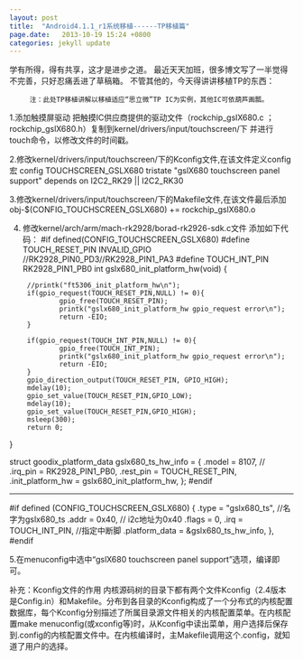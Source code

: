 ```yaml
---
layout: post
title:  "Android4.1.1_r1系统移植------TP移植篇"
page.date:   2013-10-19 15:24 +0800
categories: jekyll update
---
```


学有所得，得有共享，这才是进步之道。
      最近天天加班，很多博文写了一半觉得不完善，只好忍痛丢进了草稿箱。
      不管其他的，今天得讲讲移植TP的东西：
         
         注：此处TP移植讲解以移植适应“思立微”TP IC为实例，其他IC可依葫芦画瓢。
         
1.添加触摸屏驱动
        把触摸IC供应商提供的驱动文件（rockchip_gslX680.c ；rockchip_gslX680.h）复制到kernel/drivers/input/touchscreen/下
        并进行touch命令，以修改文件的时间戳。

2.修改kernel/drivers/input/touchscreen/下的Kconfig文件,在该文件定义config宏
    config TOUCHSCREEN_GSLX680
            tristate "gslX680 touchscreen panel support"
            depends on I2C2_RK29 || I2C2_RK30

3.修改kernel/drivers/input/touchscreen/下的Makefile文件,在该文件最后添加
       obj-$(CONFIG_TOUCHSCREEN_GSLX680)       += rockchip_gslX680.o

4. 修改kernel/arch/arm/mach-rk2928/borad-rk2926-sdk.c文件
   添加如下代码：
#if defined(CONFIG_TOUCHSCREEN_GSLX680)
#define TOUCH_RESET_PIN  INVALID_GPIO //RK2928_PIN0_PD3//RK2928_PIN1_PA3
#define TOUCH_INT_PIN    RK2928_PIN1_PB0
int gslx680_init_platform_hw(void)
{

        //printk("ft5306_init_platform_hw\n");
        if(gpio_request(TOUCH_RESET_PIN,NULL) != 0){
                gpio_free(TOUCH_RESET_PIN);
                printk("gslx680_init_platform_hw gpio_request error\n");
                return -EIO;
        }

        if(gpio_request(TOUCH_INT_PIN,NULL) != 0){
                gpio_free(TOUCH_INT_PIN);
                printk("gslx680_init_platform_hw gpio_request error\n");
                return -EIO;
        }
        gpio_direction_output(TOUCH_RESET_PIN, GPIO_HIGH);
        mdelay(10);
        gpio_set_value(TOUCH_RESET_PIN,GPIO_LOW);
        mdelay(10);
        gpio_set_value(TOUCH_RESET_PIN,GPIO_HIGH);
        msleep(300);
        return 0;

}

struct goodix_platform_data gslx680_ts_hw_info = {
        .model = 8107,
 //       .irq_pin = RK2928_PIN1_PB0,
        .rest_pin = TOUCH_RESET_PIN,
        .init_platform_hw = gslx680_init_platform_hw,
};
#endif


-------------------------------------------------------------------------------------------------------------------
#if defined (CONFIG_TOUCHSCREEN_GSLX680)
        {
            .type           = "gslx680_ts",                                      //名字为gslx680_ts
            .addr           = 0x40,                                                  // i2c地址为0x40
            .flags          = 0,
            .irq            = TOUCH_INT_PIN,                              //指定中断脚
            .platform_data = &gslx680_ts_hw_info,
        },
#endif

5.在menuconfig中选中“gslX680 touchscreen panel support”选项，编译即可。

补充：Kconfig文件的作用
         内核源码树的目录下都有两个文件Kconfig（2.4版本是Config.in）和Makefile。分布到各目录的Kconfig构成了一个分布式的内核配置数据库，每个Kconfig分别描述了所属目录源文件相关的内核配置菜单。在内核配置make menuconfig(或xconfig等)时，从Kconfig中读出菜单，用户选择后保存到.config的内核配置文件中。在内核编译时，主Makefile调用这个.config，就知道了用户的选择。